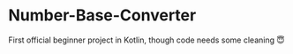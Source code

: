 # Number-Base-Converter
First official beginner project in Kotlin, though code needs some cleaning 😇
